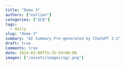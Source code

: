 ```yaml
---
title: "Demo 3"
authors: ["eallion"]
categories: ["日志"]
tags: 
  - daily
slug: "demo-3"
summary: "AI Summary Pre-generated by ChatGPT 3.5"
draft: true
Comments: true
date: 2024-03-09T15:35:54+08:00
images: ["/assets/images/og/.png"]
---
```

